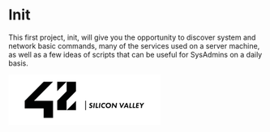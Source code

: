 # Init

This first project, init, will give you the opportunity to discover system and network
basic commands, many of the services used on a server machine, as well as a few ideas of
scripts that can be useful for SysAdmins on a daily basis.

![init](https://github.com/bgoncharov/fillit/blob/master/resource/42sv_small.png)

